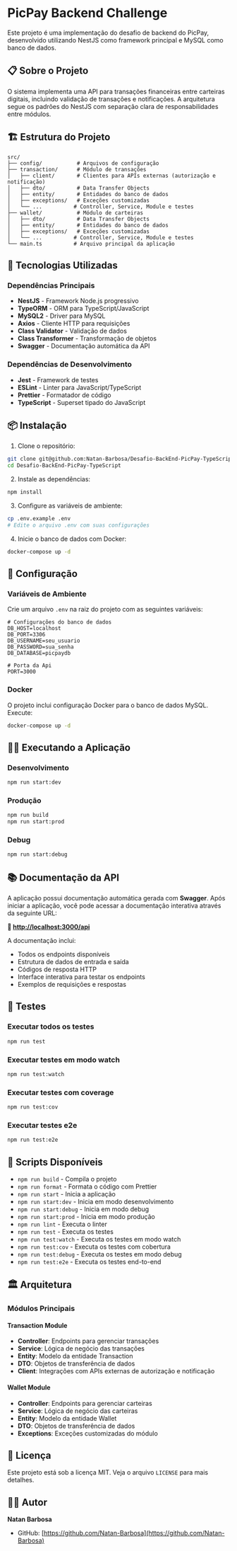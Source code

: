 # PicPay Backend Challenge

Este projeto é uma implementação do desafio de backend do PicPay, desenvolvido utilizando NestJS como framework principal e MySQL como banco de dados.

## 📋 Sobre o Projeto

O sistema implementa uma API para transações financeiras entre carteiras digitais, incluindo validação de transações e notificações. A arquitetura segue os padrões do NestJS com separação clara de responsabilidades entre módulos.

## 🏗️ Estrutura do Projeto

```
src/
├── config/           # Arquivos de configuração
├── transaction/      # Módulo de transações
│   ├── client/       # Clientes para APIs externas (autorização e notificação)
│   ├── dto/          # Data Transfer Objects
│   ├── entity/       # Entidades do banco de dados
│   ├── exceptions/   # Exceções customizadas
│   └── ...          # Controller, Service, Module e testes
├── wallet/           # Módulo de carteiras
│   ├── dto/          # Data Transfer Objects
│   ├── entity/       # Entidades do banco de dados
│   ├── exceptions/   # Exceções customizadas
│   └── ...          # Controller, Service, Module e testes
└── main.ts          # Arquivo principal da aplicação
```

## 🚀 Tecnologias Utilizadas

### Dependências Principais

- **NestJS** - Framework Node.js progressivo
- **TypeORM** - ORM para TypeScript/JavaScript
- **MySQL2** - Driver para MySQL
- **Axios** - Cliente HTTP para requisições
- **Class Validator** - Validação de dados
- **Class Transformer** - Transformação de objetos
- **Swagger** - Documentação automática da API

### Dependências de Desenvolvimento

- **Jest** - Framework de testes
- **ESLint** - Linter para JavaScript/TypeScript
- **Prettier** - Formatador de código
- **TypeScript** - Superset tipado do JavaScript

## 📦 Instalação

1. Clone o repositório:

```bash
git clone git@github.com:Natan-Barbosa/Desafio-BackEnd-PicPay-TypeScript.git
cd Desafio-BackEnd-PicPay-TypeScript
```

2. Instale as dependências:

```bash
npm install
```

3. Configure as variáveis de ambiente:

```bash
cp .env.example .env
# Edite o arquivo .env com suas configurações
```

4. Inicie o banco de dados com Docker:

```bash
docker-compose up -d
```

## 🔧 Configuração

### Variáveis de Ambiente

Crie um arquivo `.env` na raiz do projeto com as seguintes variáveis:

```env
# Configurações do banco de dados
DB_HOST=localhost
DB_PORT=3306
DB_USERNAME=seu_usuario
DB_PASSWORD=sua_senha
DB_DATABASE=picpaydb

# Porta da Api
PORT=3000
```

### Docker

O projeto inclui configuração Docker para o banco de dados MySQL. Execute:

```bash
docker-compose up -d
```

## 🏃‍♂️ Executando a Aplicação

### Desenvolvimento

```bash
npm run start:dev
```

### Produção

```bash
npm run build
npm run start:prod
```

### Debug

```bash
npm run start:debug
```

## 📚 Documentação da API

A aplicação possui documentação automática gerada com **Swagger**. Após iniciar a aplicação, você pode acessar a documentação interativa através da seguinte URL:

**🔗 [http://localhost:3000/api](http://localhost:3000/api)**

A documentação inclui:

- Todos os endpoints disponíveis
- Estrutura de dados de entrada e saída
- Códigos de resposta HTTP
- Interface interativa para testar os endpoints
- Exemplos de requisições e respostas

## 🧪 Testes

### Executar todos os testes

```bash
npm run test
```

### Executar testes em modo watch

```bash
npm run test:watch
```

### Executar testes com coverage

```bash
npm run test:cov
```

### Executar testes e2e

```bash
npm run test:e2e
```

## 📝 Scripts Disponíveis

- `npm run build` - Compila o projeto
- `npm run format` - Formata o código com Prettier
- `npm run start` - Inicia a aplicação
- `npm run start:dev` - Inicia em modo desenvolvimento
- `npm run start:debug` - Inicia em modo debug
- `npm run start:prod` - Inicia em modo produção
- `npm run lint` - Executa o linter
- `npm run test` - Executa os testes
- `npm run test:watch` - Executa os testes em modo watch
- `npm run test:cov` - Executa os testes com cobertura
- `npm run test:debug` - Executa os testes em modo debug
- `npm run test:e2e` - Executa os testes end-to-end

## 🏛️ Arquitetura

### Módulos Principais

#### Transaction Module

- **Controller**: Endpoints para gerenciar transações
- **Service**: Lógica de negócio das transações
- **Entity**: Modelo da entidade Transaction
- **DTO**: Objetos de transferência de dados
- **Client**: Integrações com APIs externas de autorização e notificação

#### Wallet Module

- **Controller**: Endpoints para gerenciar carteiras
- **Service**: Lógica de negócio das carteiras
- **Entity**: Modelo da entidade Wallet
- **DTO**: Objetos de transferência de dados
- **Exceptions**: Exceções customizadas do módulo

## 📄 Licença

Este projeto está sob a licença MIT. Veja o arquivo `LICENSE` para mais detalhes.

## 👨‍💻 Autor

**Natan Barbosa**

- GitHub: [https://github.com/Natan-Barbosa](https://github.com/Natan-Barbosa)
